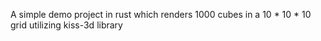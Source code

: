 A simple demo project in rust which renders 1000 cubes in a 10 * 10 * 10 grid utilizing kiss-3d library

